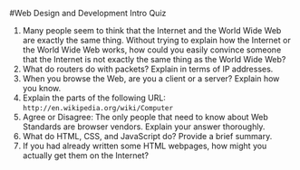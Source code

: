 #Web Design and Development Intro Quiz

1. Many people seem to think that the Internet and the World Wide Web are exactly the same thing. Without trying to explain how the Internet or the World Wide Web works, how could you easily convince someone that the Internet is not exactly the same thing as the World Wide Web?
2. What do routers do with packets? Explain in terms of IP addresses.
3. When you browse the Web, are you a client or a server? Explain how you know.
4. Explain the parts of the following URL: `http://en.wikipedia.org/wiki/Computer`
3. Agree or Disagree: The only people that need to know about Web Standards are browser vendors. Explain your answer thoroughly.
4. What do HTML, CSS, and JavaScript do? Provide a brief summary.
5. If you had already written some HTML webpages, how might you actually get them on the Internet?
